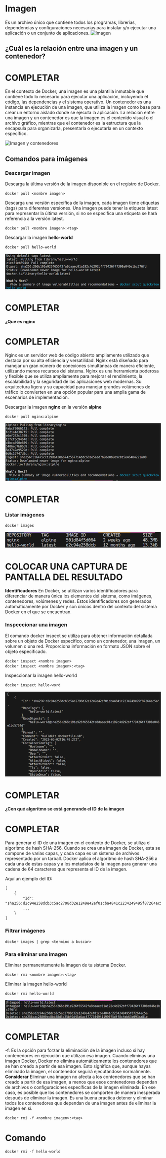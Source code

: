 # Imagen
Es un archivo único que contiene todos los programas, librerías, dependencias y configuraciones necesarias para instalar y/o ejecutar una aplicación o un conjunto de aplicaciones.
![Imagen](imagenes/imagen.PNG)


## ¿Cuál es la relación entre una imagen y un contenedor? 
# COMPLETAR
En el contexto de Docker, una imagen es una plantilla inmutable que contiene todo lo necesario para ejecutar una aplicación, incluyendo el código, las dependencias y el sistema operativo. Un contenedor es una instancia en ejecución de una imagen, que utiliza la imagen como base para crear un entorno aislado donde se ejecuta la aplicación. La relación entre una imagen y un contenedor es que la imagen es el contenido visual o el archivo gráfico, mientras que el contenedor es la estructura que la encapsula para organizarla, presentarla o ejecutarla en un contexto específico.

![Imagen y contenedores](imagenes/imagenYcontenedores.JPG)
## Comandos para imágenes

### Descargar imagen
Descarga la última versión de la imagen disponible en el registro de Docker.

```
docker pull <nombre imagen> 
```

Descarga una versión específica de la imagen, cada imagen tiene etiquetas (tags) para diferentes versiones.
Una imagen puede tener la etiqueta latest para representar la última versión, si no se especifica una etiqueta se hará referencia a la versión latest.

```
docker pull <nombre imagen>:<tag>
```

Descargar la imagen **hello-world**

```
docker pull hello-world
```

![Hello-World](imagenes/descargar_hello-world.png)

# COMPLETAR

**¿Qué es nginx**
# COMPLETAR
Nginx es un servidor web de código abierto ampliamente utilizado que destaca por su alta eficiencia y versatilidad. Nginx está diseñado para manejar un gran número de conexiones simultáneas de manera eficiente, utilizando menos recursos del sistema. Nginx es una herramienta poderosa y flexible que se utiliza ampliamente para mejorar el rendimiento, la escalabilidad y la seguridad de las aplicaciones web modernas. Su arquitectura ligera y su capacidad para manejar grandes volúmenes de tráfico lo convierten en una opción popular para una amplia gama de escenarios de implementación.

Descargar la imagen  **nginx** en la versión **alpine**

```
docker pull nginx:alpine
```
![nginx:alphine](imagenes/descargar_nginx_alphine.png)

# COMPLETAR

### Listar imágenes

```
docker images
```

![Listar imagenes](imagenes/listar_Imagenes.png)

# COLOCAR UNA CAPTURA DE PANTALLA DEL RESULTADO 

**Identificadores**
En Docker, se utilizan varios identificadores para diferenciar de manera única los elementos del sistema, como imágenes, contenedores, volúmenes y redes. Estos identificadores son generados automáticamente por Docker y son únicos dentro del contexto del sistema Docker en el que se encuentran. 

### Inspeccionar una imagen
El comando docker inspect se utiliza para obtener información detallada sobre un objeto de Docker específico, como un contenedor, una imagen, un volumen o una red.  Proporciona información en formato JSON sobre el objeto especificado.

```
docker inspect <nombre imagen>
docker inspect <nombre imagen>:<tag>
```

Inspeccionar la imagen hello-world 

```
docker inspect hello-word
```

![Inspeccionar la imagen](imagenes/Inspeccionar_Imagen_Hello.World.png)

# COMPLETAR

**¿Con qué algoritmo se está generando el ID de la imagen**
# COMPLETAR

Para generar el ID de una imagen en el contexto de Docker, se utiliza el algoritmo de hash SHA-256. Cuando se crea una imagen de Docker, esta se compone de varias capas, y cada capa es un sistema de archivos representado por un tarball. Docker aplica el algoritmo de hash SHA-256 a cada una de estas capas y a los metadatos de la imagen para generar una cadena de 64 caracteres que representa el ID de la imagen.

Aquí un ejemplo del ID:

```
[
    {
        "Id": "sha256:d2c94e258dcb3c5ac2798d32e1249e42ef01cba4841c2234249495f87264ac5a",
        ...
    }
]
```

### Filtrar imágenes

```
docker images | grep <termino a buscar>

```

### Para eliminar una imagen
Eliminar permanentemente la imagen de tu sistema Docker.

```
docker rmi <nombre imagen>:<tag>
```

Eliminar la imagen hello-world 

```
docker rmi hello-world 
```

![Eliminar la Imagen](imagenes/Eliminar_Imagen_Hello.World.png)

# COMPLETAR

-f: Es la opción para forzar la eliminación de la imagen incluso si hay contenedores en ejecución que utilizan esa imagen.
Cuando eliminas una imagen Docker, Docker no elimina automáticamente los contenedores que se han creado a partir de esa imagen. Esto significa que, aunque hayas eliminado la imagen, el contenedor seguirá ejecutándose normalmente.  
**Considerar**
Eliminar una imagen no afecta a los contenedores que se han creado a partir de esa imagen, a menos que esos contenedores dependan de archivos o configuraciones específicas de la imagen eliminada. En ese caso, es posible que los contenedores se comporten de manera inesperada después de eliminar la imagen.
Es una buena práctica detener y eliminar todos los contenedores que dependan de una imagen antes de eliminar la imagen en sí.

```
docker rmi -f <nombre imagen>:<tag>
```

# Comando

```
docker rmi -f hello-world
```

